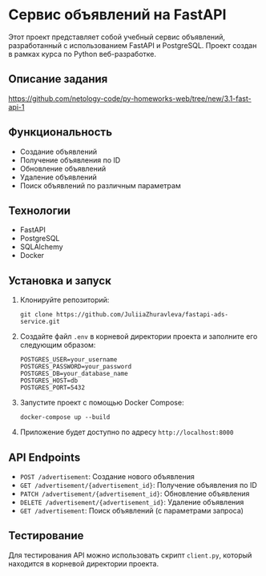 # Сервис объявлений на FastAPI

Этот проект представляет собой учебный сервис объявлений, разработанный с использованием FastAPI и PostgreSQL. Проект создан в рамках курса по Python веб-разработке.

## Описание задания

https://github.com/netology-code/py-homeworks-web/tree/new/3.1-fast-api-1

## Функциональность

- Создание объявлений
- Получение объявления по ID
- Обновление объявлений
- Удаление объявлений
- Поиск объявлений по различным параметрам

## Технологии

- FastAPI
- PostgreSQL
- SQLAlchemy
- Docker

## Установка и запуск

1. Клонируйте репозиторий:
   ```
   git clone https://github.com/JuliiaZhuravleva/fastapi-ads-service.git
   ```

2. Создайте файл `.env` в корневой директории проекта и заполните его следующим образом:
   ```
   POSTGRES_USER=your_username
   POSTGRES_PASSWORD=your_password
   POSTGRES_DB=your_database_name
   POSTGRES_HOST=db
   POSTGRES_PORT=5432
   ```

3. Запустите проект с помощью Docker Compose:
   ```
   docker-compose up --build
   ```

4. Приложение будет доступно по адресу `http://localhost:8000`

## API Endpoints

- `POST /advertisement`: Создание нового объявления
- `GET /advertisement/{advertisement_id}`: Получение объявления по ID
- `PATCH /advertisement/{advertisement_id}`: Обновление объявления
- `DELETE /advertisement/{advertisement_id}`: Удаление объявления
- `GET /advertisement`: Поиск объявлений (с параметрами запроса)

## Тестирование

Для тестирования API можно использовать скрипт `client.py`, который находится в корневой директории проекта.